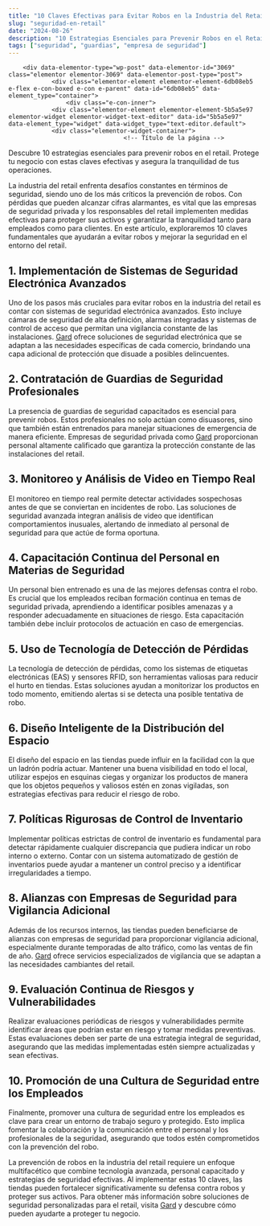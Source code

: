 ```yaml
---
title: "10 Claves Efectivas para Evitar Robos en la Industria del Retail"
slug: "seguridad-en-retail"
date: "2024-08-26"
description: "10 Estrategias Esenciales para Prevenir Robos en el Retail   Descubre 10 estrategias esenciales para prevenir robos en el retail. Protege tu negocio con estas c..."
tags: ["seguridad", "guardias", "empresa de seguridad"]
---
```


		<div data-elementor-type="wp-post" data-elementor-id="3069" class="elementor elementor-3069" data-elementor-post-type="post">
				<div class="elementor-element elementor-element-6db08eb5 e-flex e-con-boxed e-con e-parent" data-id="6db08eb5" data-element_type="container">
					<div class="e-con-inner">
				<div class="elementor-element elementor-element-5b5a5e97 elementor-widget elementor-widget-text-editor" data-id="5b5a5e97" data-element_type="widget" data-widget_type="text-editor.default">
				<div class="elementor-widget-container">
									<!-- Título de la página -->
<title>10 Estrategias Esenciales para Prevenir Robos en el Retail</title>

<!-- Introducción -->
<p>Descubre 10 estrategias esenciales para prevenir robos en el retail. Protege tu negocio con estas claves efectivas y asegura la tranquilidad de tus operaciones.</p>
<p>La industria del retail enfrenta desafíos constantes en términos de seguridad, siendo uno de los más críticos la prevención de robos. Con pérdidas que pueden alcanzar cifras alarmantes, es vital que las empresas de seguridad privada y los responsables del retail implementen medidas efectivas para proteger sus activos y garantizar la tranquilidad tanto para empleados como para clientes. En este artículo, exploraremos 10 claves fundamentales que ayudarán a evitar robos y mejorar la seguridad en el entorno del retail.</p>

<!-- Estrategia 1: Implementación de Sistemas de Seguridad Electrónica Avanzados -->
<h2 id="sistemas-seguridad-electronica-retail">1. Implementación de Sistemas de Seguridad Electrónica Avanzados</h2>
<p>Uno de los pasos más cruciales para evitar robos en la industria del retail es contar con sistemas de seguridad electrónica avanzados. Esto incluye cámaras de seguridad de alta definición, alarmas integradas y sistemas de control de acceso que permitan una vigilancia constante de las instalaciones. <a href="https://gard.cl/seguridad-electronica/">Gard</a> ofrece soluciones de seguridad electrónica que se adaptan a las necesidades específicas de cada comercio, brindando una capa adicional de protección que disuade a posibles delincuentes.</p>

<!-- Estrategia 2: Contratación de Guardias de Seguridad Profesionales -->
<h2 id="guardias-seguridad-profesionales-retail">2. Contratación de Guardias de Seguridad Profesionales</h2>
<p>La presencia de guardias de seguridad capacitados es esencial para prevenir robos. Estos profesionales no solo actúan como disuasores, sino que también están entrenados para manejar situaciones de emergencia de manera eficiente. Empresas de seguridad privada como <a href="https://gard.cl/guardias-de-seguridad-privada-para-empresas/">Gard</a> proporcionan personal altamente calificado que garantiza la protección constante de las instalaciones del retail.</p>

<!-- Estrategia 3: Monitoreo y Análisis de Video en Tiempo Real -->
<h2 id="monitoreo-video-tiempo-real-retail">3. Monitoreo y Análisis de Video en Tiempo Real</h2>
<p>El monitoreo en tiempo real permite detectar actividades sospechosas antes de que se conviertan en incidentes de robo. Las soluciones de seguridad avanzada integran análisis de video que identifican comportamientos inusuales, alertando de inmediato al personal de seguridad para que actúe de forma oportuna.</p>

<!-- Estrategia 4: Capacitación Continua del Personal en Materias de Seguridad -->
<h2 id="capacitacion-continua-personal-seguridad-retail">4. Capacitación Continua del Personal en Materias de Seguridad</h2>
<p>Un personal bien entrenado es una de las mejores defensas contra el robo. Es crucial que los empleados reciban formación continua en temas de seguridad privada, aprendiendo a identificar posibles amenazas y a responder adecuadamente en situaciones de riesgo. Esta capacitación también debe incluir protocolos de actuación en caso de emergencias.</p>

<!-- Estrategia 5: Uso de Tecnología de Detección de Pérdidas -->
<h2 id="tecnologia-deteccion-perdidas-retail">5. Uso de Tecnología de Detección de Pérdidas</h2>
<p>La tecnología de detección de pérdidas, como los sistemas de etiquetas electrónicas (EAS) y sensores RFID, son herramientas valiosas para reducir el hurto en tiendas. Estas soluciones ayudan a monitorizar los productos en todo momento, emitiendo alertas si se detecta una posible tentativa de robo.</p>

<!-- Estrategia 6: Diseño Inteligente de la Distribución del Espacio -->
<h2 id="diseno-inteligente-espacio-retail">6. Diseño Inteligente de la Distribución del Espacio</h2>
<p>El diseño del espacio en las tiendas puede influir en la facilidad con la que un ladrón podría actuar. Mantener una buena visibilidad en todo el local, utilizar espejos en esquinas ciegas y organizar los productos de manera que los objetos pequeños y valiosos estén en zonas vigiladas, son estrategias efectivas para reducir el riesgo de robo.</p>

<!-- Estrategia 7: Políticas Rigurosas de Control de Inventario -->
<h2 id="control-inventario-retail">7. Políticas Rigurosas de Control de Inventario</h2>
<p>Implementar políticas estrictas de control de inventario es fundamental para detectar rápidamente cualquier discrepancia que pudiera indicar un robo interno o externo. Contar con un sistema automatizado de gestión de inventarios puede ayudar a mantener un control preciso y a identificar irregularidades a tiempo.</p>

<!-- Estrategia 8: Alianzas con Empresas de Seguridad para Vigilancia Adicional -->
<h2 id="alianzas-empresas-seguridad-retail">8. Alianzas con Empresas de Seguridad para Vigilancia Adicional</h2>
<p>Además de los recursos internos, las tiendas pueden beneficiarse de alianzas con empresas de seguridad para proporcionar vigilancia adicional, especialmente durante temporadas de alto tráfico, como las ventas de fin de año. <a href="https://gard.cl">Gard</a> ofrece servicios especializados de vigilancia que se adaptan a las necesidades cambiantes del retail.</p>

<!-- Estrategia 9: Evaluación Continua de Riesgos y Vulnerabilidades -->
<h2 id="evaluacion-riesgos-vulnerabilidades-retail">9. Evaluación Continua de Riesgos y Vulnerabilidades</h2>
<p>Realizar evaluaciones periódicas de riesgos y vulnerabilidades permite identificar áreas que podrían estar en riesgo y tomar medidas preventivas. Estas evaluaciones deben ser parte de una estrategia integral de seguridad, asegurando que las medidas implementadas estén siempre actualizadas y sean efectivas.</p>

<!-- Estrategia 10: Promoción de una Cultura de Seguridad entre los Empleados -->
<h2 id="cultura-seguridad-empleados-retail">10. Promoción de una Cultura de Seguridad entre los Empleados</h2>
<p>Finalmente, promover una cultura de seguridad entre los empleados es clave para crear un entorno de trabajo seguro y protegido. Esto implica fomentar la colaboración y la comunicación entre el personal y los profesionales de la seguridad, asegurando que todos estén comprometidos con la prevención del robo.</p>

<!-- Conclusión -->
<p>La prevención de robos en la industria del retail requiere un enfoque multifacético que combine tecnología avanzada, personal capacitado y estrategias de seguridad efectivas. Al implementar estas 10 claves, las tiendas pueden fortalecer significativamente su defensa contra robos y proteger sus activos. Para obtener más información sobre soluciones de seguridad personalizadas para el retail, visita <a href="https://gard.cl">Gard</a> y descubre cómo pueden ayudarte a proteger tu negocio.</p>
								</div>
				</div>
					</div>
				</div>
				</div>
		